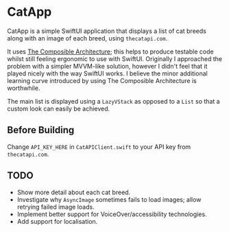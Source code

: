 # CatApp

CatApp is a simple SwiftUI application that displays a list of cat breeds along with an image of each breed, using `thecatapi.com`.

It uses [The Composible Architecture](https://github.com/pointfreeco/swift-composable-architecture); this helps to produce testable code whilst still feeling ergonomic to use with SwiftUI. Originally I approached the problem with a simpler MVVM-like solution, however I didn't feel that it played nicely with the way SwiftUI works. I believe the minor additional learning curve introduced by using The Composible Architecture is worthwhile.

The main list is displayed using a `LazyVStack` as opposed to a `List` so that a custom look can easily be achieved.

## Before Building 

Change `API_KEY_HERE` in `CatAPIClient.swift` to your API key from `thecatapi.com`.

## TODO

- Show more detail about each cat breed.
- Investigate why `AsyncImage` sometimes fails to load images; allow retrying failed image loads.
- Implement better support for VoiceOver/accessibility technologies.
- Add support for localisation.
